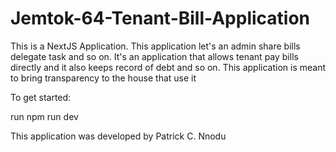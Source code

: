 # Jemtok-64-Tenant-Bill-Application

This is a NextJS Application.  This application let's an admin share bills delegate task and so on.
It's an application that allows tenant pay bills directly and it also keeps record of debt and so on.
This application is meant to bring transparency to the house that use it

To get started:

run npm run dev

This application was developed by Patrick C. Nnodu
